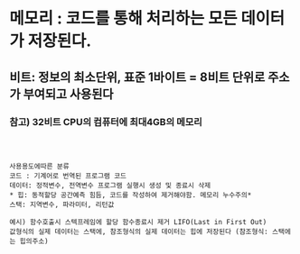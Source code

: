 
# 메모리 :  코드를 통해 처리하는 모든 데이터가 저장된다.

## 비트: 정보의 최소단위, 표준 1바이트 = 8비트 단위로 주소가 부여되고 사용된다

### 참고) 32비트 CPU의 컴퓨터에 최대4GB의 메모리

<pre><code>


사용용도에따른 분류
코드 : 기계어로 번역된 프로그램 코드
데이터: 정적변수, 전역변수 프로그램 실행시 생성 및 종료시 삭제
* 힙: 동적할당 공간예측 힘듬, 코드를 작성하여 제거해야함. 메모리 누수주의*
스택: 지역변수, 파라미터, 리턴값

예시) 함수호출시 스텍프레임에 할당 함수종료시 제거 LIFO(Last in First Out)
값형식의 실제 데이터는 스택에, 참조형식의 실제 데이터는 힙에 저장된다 (참조형식: 스택에는 힙의주소)


</code></pre>

